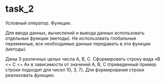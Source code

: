 # task_2
Условный оператор. Функции.

Для ввода данных, вычислений и вывода данных использовать отдельные функции (методы). Не использовать глобальные переменные, все необходимые данные передавать в эти функции (методы).

Даны 3 различных целых числа A, B, C. Сформировать строку вида «B <= C <= A» в зависимости от значений A, B, C (приведенный пример строки подходит для чисел 10, 3, 7). Для формирования строки реализовать функцию.
